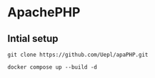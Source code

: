# ApachePHP
Intial setup
---
```
git clone https://github.com/Uepl/apaPHP.git

docker compose up --build -d
```

